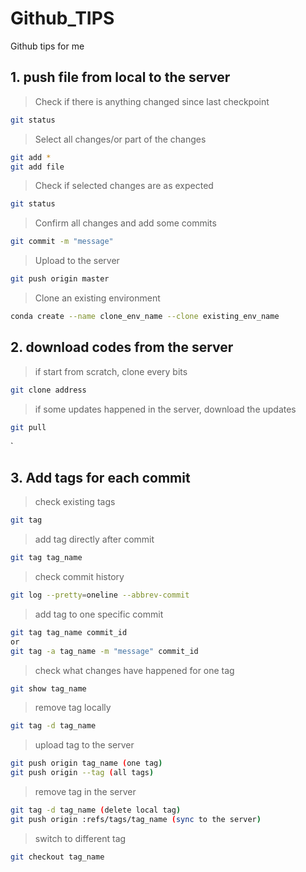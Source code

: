 # Github_TIPS
Github tips for me

## 1. push file from local to the server

> Check if there is anything changed since last checkpoint
```bash
git status
```

> Select all changes/or part of the changes
```bash
git add *
git add file
```
> Check if selected changes are as expected
```bash
git status
```


> Confirm all changes and add some commits
```bash
git commit -m "message"
```

> Upload to the server
```bash
git push origin master
```

> Clone an existing environment
```bash
conda create --name clone_env_name --clone existing_env_name
```

## 2. download codes from the server
> if start from scratch, clone every bits
```bash
git clone address
``` 

> if some updates happened in the server, download the updates
```bash
git pull
``` 
`

## 3. Add tags for each commit
> check existing tags
```bash
git tag
```

> add tag directly after commit
```bash
git tag tag_name
```

> check commit history
```bash
git log --pretty=oneline --abbrev-commit
```


> add tag to one specific commit
```bash
git tag tag_name commit_id
or
git tag -a tag_name -m "message" commit_id
```

> check what changes have happened for one tag
```bash
git show tag_name
```

> remove tag locally
```bash
git tag -d tag_name
```

> upload tag to the server
```bash
git push origin tag_name (one tag)
git push origin --tag (all tags)
```

> remove tag in the server
```bash
git tag -d tag_name (delete local tag)
git push origin :refs/tags/tag_name (sync to the server)
```

> switch to different tag
```bash
git checkout tag_name
```
